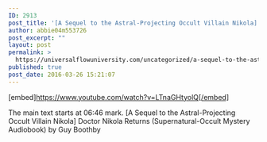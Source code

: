 ```yaml
---
ID: 2913
post_title: '[A Sequel to the Astral-Projecting Occult Villain Nikola] Doctor Nikola Returns (Audiobook)'
author: abbie04m553726
post_excerpt: ""
layout: post
permalink: >
  https://universalflowuniversity.com/uncategorized/a-sequel-to-the-astral-projecting-occult-villain-nikola-doctor-nikola-returns-audiobook/
published: true
post_date: 2016-03-26 15:21:07
---
```

[embed]https://www.youtube.com/watch?v=LTnaGHtyolQ[/embed]<br>
<p>The main text starts at 06:46 mark.
[A Sequel to the Astral-Projecting Occult Villain Nikola] Doctor Nikola Returns (Supernatural-Occult Mystery Audiobook) by Guy Boothby</p>